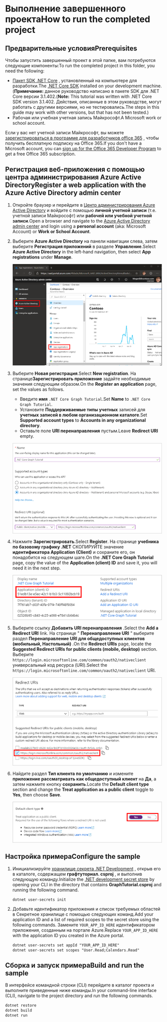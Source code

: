 # <a name="how-to-run-the-completed-project"></a><span data-ttu-id="bdd78-101">Выполнение завершенного проекта</span><span class="sxs-lookup"><span data-stu-id="bdd78-101">How to run the completed project</span></span>

## <a name="prerequisites"></a><span data-ttu-id="bdd78-102">Предварительные условия</span><span class="sxs-lookup"><span data-stu-id="bdd78-102">Prerequisites</span></span>

<span data-ttu-id="bdd78-103">Чтобы запустить завершенный проект в этой папке, вам потребуются следующие компоненты:</span><span class="sxs-lookup"><span data-stu-id="bdd78-103">To run the completed project in this folder, you need the following:</span></span>

- <span data-ttu-id="bdd78-104">[Пакет SDK .NET Core](https://dotnet.microsoft.com/download) , установленный на компьютере для разработки.</span><span class="sxs-lookup"><span data-stu-id="bdd78-104">The [.NET Core SDK](https://dotnet.microsoft.com/download) installed on your development machine.</span></span> <span data-ttu-id="bdd78-105">(**Примечание:** данное руководство написано в пакете SDK для .NET Core версии 3.1.402.</span><span class="sxs-lookup"><span data-stu-id="bdd78-105">(**Note:** This tutorial was written with .NET Core SDK version 3.1.402.</span></span> <span data-ttu-id="bdd78-106">Действия, описанные в этом руководстве, могут работать с другими версиями, но не тестировались.</span><span class="sxs-lookup"><span data-stu-id="bdd78-106">The steps in this guide may work with other versions, but that has not been tested.)</span></span>
- <span data-ttu-id="bdd78-107">Рабочая или учебная учетная запись Майкрософт.</span><span class="sxs-lookup"><span data-stu-id="bdd78-107">A Microsoft work or school account.</span></span>

<span data-ttu-id="bdd78-108">Если у вас нет учетной записи Майкрософт, вы можете [зарегистрироваться в программе для разработчиков office 365](https://developer.microsoft.com/office/dev-program) , чтобы получить бесплатную подписку на Office 365.</span><span class="sxs-lookup"><span data-stu-id="bdd78-108">If you don't have a Microsoft account, you can [sign up for the Office 365 Developer Program](https://developer.microsoft.com/office/dev-program) to get a free Office 365 subscription.</span></span>

## <a name="register-a-web-application-with-the-azure-active-directory-admin-center"></a><span data-ttu-id="bdd78-109">Регистрация веб-приложения с помощью центра администрирования Azure Active Directory</span><span class="sxs-lookup"><span data-stu-id="bdd78-109">Register a web application with the Azure Active Directory admin center</span></span>

1. <span data-ttu-id="bdd78-110">Откройте браузер и перейдите в [Центр администрирования Azure Active Directory](https://aad.portal.azure.com) и войдите с помощью **личной учетной записи** (т.е. учетной записи Майкрософт) или **рабочей или учебной учетной записи**.</span><span class="sxs-lookup"><span data-stu-id="bdd78-110">Open a browser and navigate to the [Azure Active Directory admin center](https://aad.portal.azure.com) and login using a **personal account** (aka: Microsoft Account) or **Work or School Account**.</span></span>

1. <span data-ttu-id="bdd78-111">Выберите **Azure Active Directory** на панели навигации слева, затем выберите **Регистрация приложений** в разделе **Управление**.</span><span class="sxs-lookup"><span data-stu-id="bdd78-111">Select **Azure Active Directory** in the left-hand navigation, then select **App registrations** under **Manage**.</span></span>

    ![<span data-ttu-id="bdd78-112">Снимок экрана с регистрациями приложений</span><span class="sxs-lookup"><span data-stu-id="bdd78-112">A screenshot of the App registrations</span></span> ](/tutorial/images/aad-portal-app-registrations.png)

1. <span data-ttu-id="bdd78-113">Выберите **Новая регистрация**.</span><span class="sxs-lookup"><span data-stu-id="bdd78-113">Select **New registration**.</span></span> <span data-ttu-id="bdd78-114">На странице**Зарегистрировать приложение** задайте необходимые значения следующим образом.</span><span class="sxs-lookup"><span data-stu-id="bdd78-114">On the **Register an application** page, set the values as follows.</span></span>

    - <span data-ttu-id="bdd78-115">Введите **имя** `.NET Core Graph Tutorial`.</span><span class="sxs-lookup"><span data-stu-id="bdd78-115">Set **Name** to `.NET Core Graph Tutorial`.</span></span>
    - <span data-ttu-id="bdd78-116">Установите **Поддерживаемые типы учетных** записей для **учетных записей в любом организационном каталоге**.</span><span class="sxs-lookup"><span data-stu-id="bdd78-116">Set **Supported account types** to **Accounts in any organizational directory**.</span></span>
    - <span data-ttu-id="bdd78-117">Оставьте поле **URI перенаправления** пустым.</span><span class="sxs-lookup"><span data-stu-id="bdd78-117">Leave **Redirect URI** empty.</span></span>

    ![Снимок страницы "регистрация приложения"](/tutorial/images/aad-register-an-app.png)

1. <span data-ttu-id="bdd78-119">Нажмите **Зарегистрировать**.</span><span class="sxs-lookup"><span data-stu-id="bdd78-119">Select **Register**.</span></span> <span data-ttu-id="bdd78-120">На странице **учебника по базовому графику .NET** СКОПИРУЙТЕ значение **идентификатора Application (Client)** и сохраните его, он понадобится на следующем шаге.</span><span class="sxs-lookup"><span data-stu-id="bdd78-120">On the **.NET Core Graph Tutorial** page, copy the value of the **Application (client) ID** and save it, you will need it in the next step.</span></span>

    ![Снимок экрана с ИДЕНТИФИКАТОРом приложения для новой регистрации приложения](/tutorial/images/aad-application-id.png)

1. <span data-ttu-id="bdd78-122">Выберите ссылку **Добавить URI перенаправления** .</span><span class="sxs-lookup"><span data-stu-id="bdd78-122">Select the **Add a Redirect URI** link.</span></span> <span data-ttu-id="bdd78-123">На странице " **Перенаправление URI** " выберите раздел **Перенаправление URI для общедоступных клиентов (мобильный, Настольный)** .</span><span class="sxs-lookup"><span data-stu-id="bdd78-123">On the **Redirect URIs** page, locate the **Suggested Redirect URIs for public clients (mobile, desktop)** section.</span></span> <span data-ttu-id="bdd78-124">Выберите `https://login.microsoftonline.com/common/oauth2/nativeclient` универсальный код ресурса (URI).</span><span class="sxs-lookup"><span data-stu-id="bdd78-124">Select the `https://login.microsoftonline.com/common/oauth2/nativeclient` URI.</span></span>

    ![Снимок экрана со страницей URI перенаправления](/tutorial/images/aad-redirect-uris.png)

1. <span data-ttu-id="bdd78-126">Найдите раздел **Тип клиента по умолчанию** и измените **приложение рассматривать как общедоступный клиент** на **Да**, а затем нажмите кнопку **сохранить**.</span><span class="sxs-lookup"><span data-stu-id="bdd78-126">Locate the **Default client type** section and change the **Treat application as a public client** toggle to **Yes**, then choose **Save**.</span></span>

    ![Снимок экрана: раздел "тип клиента по умолчанию"](/tutorial/images/aad-default-client-type.png)

## <a name="configure-the-sample"></a><span data-ttu-id="bdd78-128">Настройка примера</span><span class="sxs-lookup"><span data-stu-id="bdd78-128">Configure the sample</span></span>

1. <span data-ttu-id="bdd78-129">Инициализируйте [хранилище секрета .NET Development](https://docs.microsoft.com/aspnet/core/security/app-secrets) , открыв его в каталоге, содержащем **графтуториал. csproj** , и выполнив следующую команду.</span><span class="sxs-lookup"><span data-stu-id="bdd78-129">Initialize the [.NET development secret store](https://docs.microsoft.com/aspnet/core/security/app-secrets) by opening your CLI in the directory that contains **GraphTutorial.csproj** and running the following command.</span></span>

    ```Shell
    dotnet user-secrets init
    ```

1. <span data-ttu-id="bdd78-130">Добавьте идентификатор приложения и список требуемых областей в Секретное хранилище с помощью следующих команд.</span><span class="sxs-lookup"><span data-stu-id="bdd78-130">Add your application ID and a list of required scopes to the secret store using the following commands.</span></span> <span data-ttu-id="bdd78-131">Замените `YOUR_APP_ID_HERE` идентификатором приложения, созданным на портале Azure.</span><span class="sxs-lookup"><span data-stu-id="bdd78-131">Replace `YOUR_APP_ID_HERE` with the application ID you created in the Azure portal.</span></span>

    ```Shell
    dotnet user-secrets set appId "YOUR_APP_ID_HERE"
    dotnet user-secrets set scopes "User.Read;Calendars.Read"
    ```

## <a name="build-and-run-the-sample"></a><span data-ttu-id="bdd78-132">Сборка и запуск примера</span><span class="sxs-lookup"><span data-stu-id="bdd78-132">Build and run the sample</span></span>

<span data-ttu-id="bdd78-133">В интерфейсе командной строки (CLI) перейдите в каталог проекта и выполните приведенные ниже команды.</span><span class="sxs-lookup"><span data-stu-id="bdd78-133">In your command-line interface (CLI), navigate to the project directory and run the following commands.</span></span>

```Shell
dotnet restore
dotnet build
dotnet run
```
